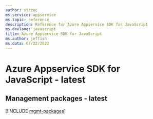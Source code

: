 ```yaml
---
author: xirzec
ms.service: appservice
ms.topic: reference
description: Reference for Azure Appservice SDK for JavaScript
ms.devlang: javascript
title: Azure Appservice SDK for JavaScript
ms.author: jeffish
ms.data: 07/22/2022
---
```

# Azure Appservice SDK for JavaScript - latest

## Management packages - latest
[!INCLUDE [mgmt-packages](appservice-mgmt-index.md)]